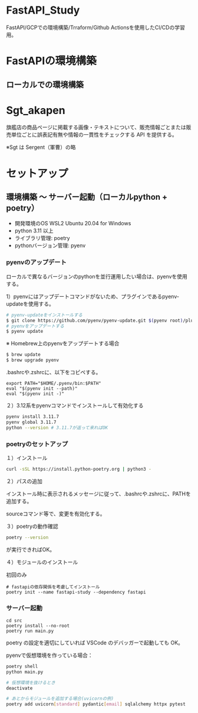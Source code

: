 # FastAPI_Study
FastAPI/GCPでの環境構築/Trraform/Github Actionsを使用したCI/CDの学習用。

# FastAPIの環境構築

## ローカルでの環境構築
# Sgt_akapen

旗艦店の商品ページに掲載する画像・テキストについて、販売情報ごとまたは販売単位ごとに誤表記有無や情報の一貫性をチェックする API を提供する。

※Sgt は Sergent（軍曹）の略

# セットアップ

## 環境構築 〜 サーバー起動（ローカルpython + poetry）

- 開発環境のOS WSL2 Ubuntu 20.04 for Windows
- python 3.11 以上
- ライブラリ管理: poetry
- pythonバージョン管理: pyenv

### pyenvのアップデート

ローカルで異なるバージョンのpythonを並行運用したい場合は、pyenvを使用する。

1）pyenvにはアップデートコマンドがないため、プラグインであるpyenv-updateを使用する。

```sh
# pyenv-updateをインストールする
$ git clone https://github.com/pyenv/pyenv-update.git $(pyenv root)/plugins/pyenv-update
# pyenvをアップデートする
$ pyenv update
```
※ Homebrew上のpyenvをアップデートする場合
```sh
$ brew update
$ brew upgrade pyenv
```

.bashrcや.zshrcに、以下をコピペする。

```
export PATH="$HOME/.pyenv/bin:$PATH"
eval "$(pyenv init --path)"
eval "$(pyenv init -)"
```

２）3.12系をpyenvコマンドでインストールして有効化する
```sh
pyenv install 3.11.7
pyenv global 3.11.7
python --version # 3.11.7が返って来ればOK
```

### poetryのセットアップ

１）インストール
```sh
curl -sSL https://install.python-poetry.org | python3 -
```

２）パスの追加

インストール時に表示されるメッセージに従って、.bashrcや.zshrcに、PATHを追加する。

sourceコマンド等で、変更を有効化する。

３）poetryの動作確認
```sh
poetry --version
```
が実行できればOK。

４）モジュールのインストール

初回のみ

```
# fastapiの依存関係を考慮してインストール
poetry init --name fastapi-study --dependency fastapi 
```

### サーバー起動

```
cd src
poetry install --no-root
poetry run main.py
```
poetry の設定を適切にしていれば VSCode のデバッガーで起動しても OK。

pyenvで仮想環境を作っている場合：

```sh
poetry shell
python main.py

# 仮想環境を抜けるとき
deactivate

# あとからモジュールを追加する場合(uvicornの例)
poetry add uvicorn[standard] pydantic[email] sqlalchemy httpx pytest
```

